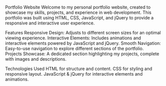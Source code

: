 Portfolio Website
Welcome to my personal portfolio website, created to showcase my skills, projects, and experience in web development. This portfolio was built using HTML, CSS, JavaScript, and jQuery to provide a responsive and interactive user experience.

Features
Responsive Design: Adjusts to different screen sizes for an optimal viewing experience.
Interactive Elements: Includes animations and interactive elements powered by JavaScript and jQuery.
Smooth Navigation: Easy-to-use navigation to explore different sections of the portfolio.
Projects Showcase: A dedicated section highlighting my projects, complete with images and descriptions.

Technologies Used
HTML for structure and content.
CSS for styling and responsive layout.
JavaScript & jQuery for interactive elements and animations.
